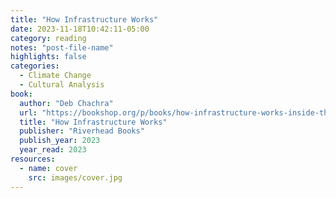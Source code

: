 ```yaml
---
title: "How Infrastructure Works"
date: 2023-11-18T10:42:11-05:00
category: reading
notes: "post-file-name"
highlights: false
categories:
  - Climate Change
  - Cultural Analysis
book:
  author: "Deb Chachra"
  url: "https://bookshop.org/p/books/how-infrastructure-works-inside-the-systems-that-shape-our-world-deb-chachra/20146889?ean=9780593086599"
  title: "How Infrastructure Works"
  publisher: "Riverhead Books"
  publish_year: 2023
  year_read: 2023
resources:
  - name: cover
    src: images/cover.jpg
---
```


